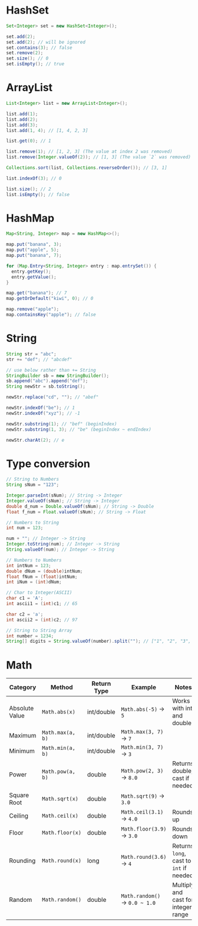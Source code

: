 # HashSet
```java
Set<Integer> set = new HashSet<Integer>();

set.add(2);
set.add(2); // will be ignored
set.contains(3); // false
set.remove(2);
set.size(); // 0
set.isEmpty(); // true
```

# ArrayList
```java
List<Integer> list = new ArrayList<Integer>();

list.add(1);
list.add(2);
list.add(3);
list.add(1, 4); // [1, 4, 2, 3]

list.get(0); // 1

list.remove(1); // [1, 2, 3] (The value at index 2 was removed)
list.remove(Integer.valueOf(2)); // [1, 3] (The value `2` was removed)

Collections.sort(list, Collections.reverseOrder()); // [3, 1]

list.indexOf(3); // 0

list.size(); // 2
list.isEmpty(); // false
```

# HashMap
```java
Map<String, Integer> map = new HashMap<>();

map.put("banana", 3);
map.put("apple", 5);
map.put("banana", 7);

for (Map.Entry<String, Integer> entry : map.entrySet()) {
  entry.getKey();
  entry.getValue();
}

map.get("banana"); // 7
map.getOrDefault("kiwi", 0); // 0

map.remove("apple");
map.containsKey("apple"); // false
```

# String
```java
String str = "abc";
str += "def"; // "abcdef"

// use below rather than += String
StringBuilder sb = new StringBuilder();
sb.append("abc").append("def");
String newStr = sb.toString();

newStr.replace("cd", ""); // "abef"

newStr.indexOf("be"); // 1
newStr.indexOf("xyz"); // -1

newStr.substring(1); // "bef" (beginIndex)
newStr.substring(1, 3); // "be" (beginIndex ~ endIndex)

newStr.charAt(2); // e
```

# Type conversion
```java
// String to Numbers
String sNum = "123";

Integer.parseInt(sNum); // String -> Integer
Integer.valueOf(sNum); // String -> Integer
double d_num = Double.valueOf(sNum); // String -> Double
float f_num = Float.valueOf(sNum); // String -> Float
```

```java
// Numbers to String
int num = 123;

num + ""; // Integer -> String
Integer.toString(num); // Integer -> String
String.valueOf(num); // Integer -> String
```

```java
// Numbers to Numbers
int intNum = 123;
double dNum = (double)intNum;
float fNum = (float)intNum;
int iNum = (int)dNum;
```

```java
// Char to Integer(ASCII)
char c1 = 'A';
int ascii1 = (int)c1; // 65

char c2 = 'a';
int ascii2 = (int)c2; // 97
```

```java
// String to String Array
int number = 1234;
String[] digits = String.valueOf(number).split(""); // ["1", "2", "3", "4"]
```

# Math
| Category       | Method           | Return Type | Example                       | Notes                                   |
| -------------- | ---------------- | ----------- | ----------------------------- | --------------------------------------- |
| Absolute Value | `Math.abs(x)`    | int/double  | `Math.abs(-5)` → `5`          | Works with int and double               |
| Maximum        | `Math.max(a, b)` | int/double  | `Math.max(3, 7)` → `7`        |                                         |
| Minimum        | `Math.min(a, b)` | int/double  | `Math.min(3, 7)` → `3`        |                                         |
| Power          | `Math.pow(a, b)` | double      | `Math.pow(2, 3)` → `8.0`      | Returns double, cast if needed          |
| Square Root    | `Math.sqrt(x)`   | double      | `Math.sqrt(9)` → `3.0`        |                                         |
| Ceiling        | `Math.ceil(x)`   | double      | `Math.ceil(3.1)` → `4.0`      | Rounds up                               |
| Floor          | `Math.floor(x)`  | double      | `Math.floor(3.9)` → `3.0`     | Rounds down                             |
| Rounding       | `Math.round(x)`  | long        | `Math.round(3.6)` → `4`       | Returns `long`, cast to `int` if needed |
| Random         | `Math.random()`  | double      | `Math.random()` → `0.0 ~ 1.0` | Multiply and cast for integer range     |
